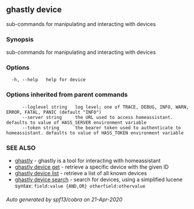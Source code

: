 ## ghastly device

sub-commands for manipulating and interacting with devices

### Synopsis

sub-commands for manipulating and interacting with devices

### Options

```
  -h, --help   help for device
```

### Options inherited from parent commands

```
      --loglevel string   log level; one of TRACE, DEBUG, INFO, WARN, ERROR, FATAL, PANIC (default "INFO")
      --server string     the URL used to access homeassistant. defaults to value of HASS_SERVER environment variable
      --token string      the bearer token used to authenticate to homeassistant. defaults to value of HASS_TOKEN environment variable
```

### SEE ALSO

* [ghastly](ghastly.md)	 - ghastly is a tool for interacting with homeassistant
* [ghastly device get](ghastly_device_get.md)	 - retrieve a specific device with the given ID
* [ghastly device list](ghastly_device_list.md)	 - retrieve a list of all known devices
* [ghastly device search](ghastly_device_search.md)	 - search for devices, using a simplified lucene syntax: `field:value {AND,OR} otherfield:othervalue`

###### Auto generated by spf13/cobra on 21-Apr-2020
